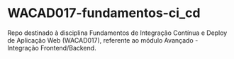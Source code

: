 # WACAD017-fundamentos-ci_cd
Repo destinado à disciplina Fundamentos de Integração Contínua e Deploy de Aplicação Web (WACAD017), referente ao módulo Avançado - Integração Frontend/Backend.
